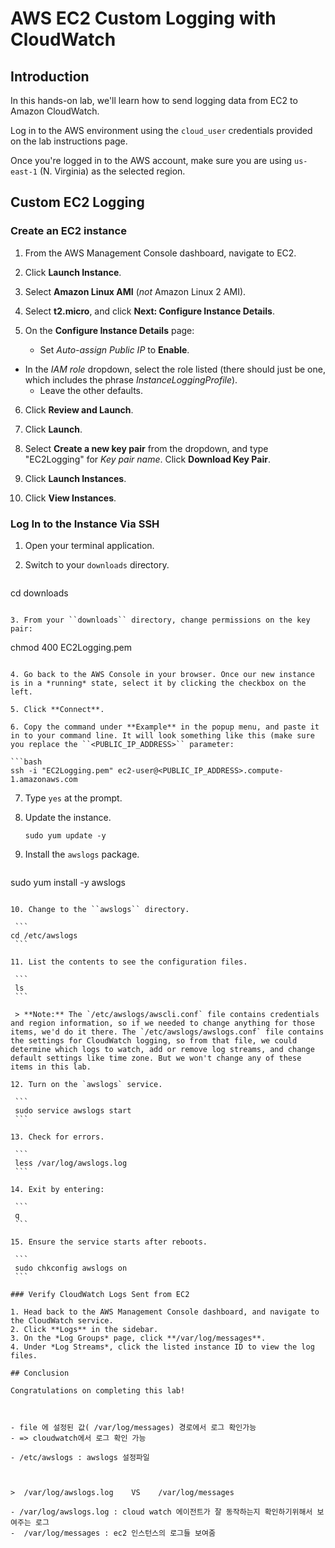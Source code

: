 # AWS EC2 Custom Logging with CloudWatch

## Introduction

In this hands-on lab, we'll learn how to send logging data from EC2 to Amazon CloudWatch.

Log in to the AWS environment using the `cloud_user` credentials provided on the lab instructions page.

Once you're logged in to the AWS account, make sure you are using `us-east-1` (N. Virginia) as the selected region.

## Custom EC2 Logging

### Create an EC2 instance

1. From the AWS Management Console dashboard, navigate to EC2.

2. Click **Launch Instance**.

3. Select **Amazon Linux AMI** (*not* Amazon Linux 2 AMI).

4. Select **t2.micro**, and click **Next: Configure Instance Details**.

5. On the **Configure Instance Details** page:

   - Set *Auto-assign Public IP* to **Enable**.
- In the *IAM role* dropdown, select the role listed (there should just be one, which includes the phrase *InstanceLoggingProfile*).
   - Leave the other defaults.

6. Click **Review and Launch**.

7. Click **Launch**.

8. Select **Create a new key pair** from the dropdown, and type "EC2Logging" for *Key pair name*. Click **Download Key Pair**.

9. Click **Launch Instances**.

10. Click **View Instances**.

### Log In to the Instance Via SSH

1. Open your terminal application.

2. Switch to your ``downloads`` directory.

   ```
cd downloads
   ```
   
3. From your ``downloads`` directory, change permissions on the key pair:

   ```
chmod 400 EC2Logging.pem
   ```
   
4. Go back to the AWS Console in your browser. Once our new instance is in a *running* state, select it by clicking the checkbox on the left.

5. Click **Connect**.

6. Copy the command under **Example** in the popup menu, and paste it in to your command line. It will look something like this (make sure you replace the ``<PUBLIC_IP_ADDRESS>`` parameter:

   ```bash
ssh -i "EC2Logging.pem" ec2-user@<PUBLIC_IP_ADDRESS>.compute-1.amazonaws.com
   ```

7. Type `yes` at the prompt.

8. Update the instance.

   ```
   sudo yum update -y
   ```

9. Install the ``awslogs`` package.

   ```
sudo yum install -y awslogs
   ```
   
10. Change to the ``awslogs`` directory.

    ```
cd /etc/awslogs
    ```
    
11. List the contents to see the configuration files.

    ```
    ls
    ```

    > **Note:** The `/etc/awslogs/awscli.conf` file contains credentials and region information, so if we needed to change anything for those items, we'd do it there. The `/etc/awslogs/awslogs.conf` file contains the settings for CloudWatch logging, so from that file, we could determine which logs to watch, add or remove log streams, and change default settings like time zone. But we won't change any of these items in this lab.

12. Turn on the `awslogs` service.

    ```
    sudo service awslogs start
    ```

13. Check for errors.

    ```
    less /var/log/awslogs.log
    ```

14. Exit by entering:

    ```
    q
    ```

15. Ensure the service starts after reboots.

    ```
    sudo chkconfig awslogs on
    ```

### Verify CloudWatch Logs Sent from EC2

1. Head back to the AWS Management Console dashboard, and navigate to the CloudWatch service.
2. Click **Logs** in the sidebar.
3. On the *Log Groups* page, click **/var/log/messages**.
4. Under *Log Streams*, click the listed instance ID to view the log files.

## Conclusion

Congratulations on completing this lab!



- file 에 설정된 값( /var/log/messages) 경로에서 로그 확인가능
- => cloudwatch에서 로그 확인 가능

- /etc/awslogs : awslogs 설정파일



>  /var/log/awslogs.log    VS    /var/log/messages

- /var/log/awslogs.log : cloud watch 에이전트가 잘 동작하는지 확인하기위해서 보여주는 로그
-  /var/log/messages : ec2 인스턴스의 로그들 보여줌